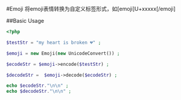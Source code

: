 #Emoji
将emoji表情转换为自定义标签形式，如[emoji]U+xxxxx[/emoji]

##Basic Usage

```php
<?php

$testStr = "my heart is broken 💔" ;

$emoji = new Emoji(new UnicodeConvert()) ;

$ecodeStr = $emoji->encode($testStr) ;

$decodeStr =  $emoji->decode($ecodeStr) ;

echo $ecodeStr."\n\n" ;
echo $decodeStr."\n\n" ;

```



